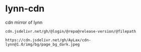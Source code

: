 # lynn-cdn
cdn mirror of lynn

```
cdn.jsdelivr.net/gh/@login/@repo@release-version/@filepath

https://cdn.jsdelivr.net/gh/AyLax/cdn-lynn@1.0/img/bg/page_bg_dark.jpeg
```

